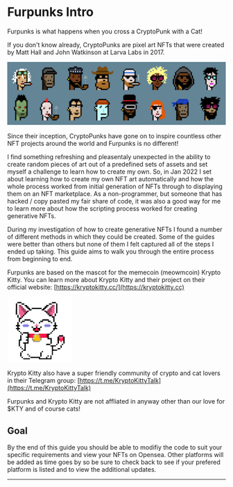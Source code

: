 # Furpunks Intro

Furpunks is what happens when you cross a CryptoPunk with a Cat!



If you don't know already, CryptoPunks are pixel art NFTs that were created by Matt Hall and John Watkinson at Larva Labs in 2017.&#x20;

![Original CryptoPunks](.gitbook/assets/punk-variety-2x.png)

Since their inception, CryptoPunks have gone on to inspire countless other NFT projects around the world and Furpunks is no different!



I find something refreshing and pleasentaly unexpected in the ability to create random pieces of art out of a predefined sets of assets and set myself a challenge to learn how to create my own. So, in Jan 2022 I set about learning how to create my own NFT art automatically and how the whole process worked from initial generation of NFTs through to displaying them on an NFT marketplace. As a non-programmer, but someone that has hacked / copy pasted my fair share of code, it was also a good way for me to learn more about how the scripting process worked for creating generative NFTs.

During my investigation of how to create generative NFTs I found a number of different methods in which they could be created. Some of the guides were better than others but none of them I felt captured all of the steps I ended up taking. This guide aims to walk you through the entire process from beginning to end.&#x20;



Furpunks are based on the mascot for the memecoin (meowmcoin) Krypto Kitty. You can learn more about Krypto Kitty and their project on their official website: [https://kryptokitty.cc/](https://kryptokitty.cc)

![Original Krypto Kitty by pain.btc](.gitbook/assets/KryptoKitty.png)

Krypto Kitty also have a super friendly community of crypto and cat lovers in their Telegram group: [https://t.me/KryptoKittyTalk](https://t.me/KryptoKittyTalk)



Furpunks and Krypto Kitty are not affliated in anyway other than our love for $KTY and of course cats!



## Goal

By the end of this guide you should be able to modifiy the code to suit your specific requirements and view your NFTs on Opensea. Other platforms will be added as time goes by so be sure to check back to see if your prefered platform is listed and to view the additional updates.



****

